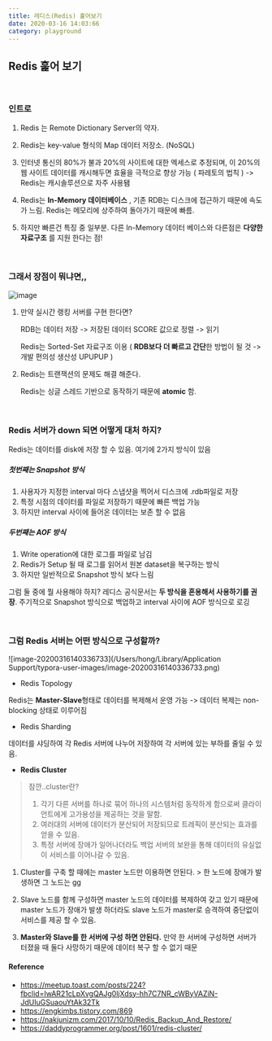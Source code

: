 ```yaml
---
title: 레디스(Redis) 훑어보기
date: 2020-03-16 14:03:66
category: playground
---
```


## Redis 훑어 보기

<br/>

### 인트로

1. Redis 는 Remote Dictionary Server의 약자.
2. Redis는 key-value 형식의 Map 데이터 저장소. (NoSQL)

3. 인터넷 통신의 80%가 불과 20%의 사이트에 대한 엑세스로 추정되며, 이  20%의 웹 사이트 데이터를 캐시해두면 효율을 극적으로 향상 가능 ( 파레토의 법칙 ) -> Redis는 캐시솔루션으로 자주 사용됌

4. Redis는 **In-Memory 데이터베이스** , 기존 RDB는 디스크에 접근하기 때문에 속도가 느림.  Redis는 메모리에 상주하여 돌아가기 때문에 빠름.
5. 하지만 빠른건 특징 중 일부분. 다른 In-Memory 데이터 베이스와 다른점은 **다양한 자료구조** 를 지원 한다는 점!

<br/>

### 그래서 장점이 뭐냐면,,

![image](https://user-images.githubusercontent.com/39187116/76722704-23ad6200-6788-11ea-8cb5-ae14d1bb1899.png)

1. 만약 실시간 랭킹 서버를 구현 한다면?

   RDB는 데이터 저장 -> 저장된 데이터 SCORE 값으로 정렬 -> 읽기

   Redis는 Sorted-Set 자료구조 이용 ( **RDB보다 더 빠르고 간단**한 방법이 될 것 -> 개발 편의성 생산성 UPUPUP )

2. Redis는 트랜잭션의 문제도 해결 해준다.

    Redis는 싱글 스레드 기반으로 동작하기 때문에 **atomic** 함. 

<br/>

### Redis 서버가 down 되면 어떻게 대처 하지?

Redis는 데이터를 disk에 저장 할 수 있음. 여기에 2가지 방식이 있음

##### 첫번째는 Snapshot 방식

1. 사용자가 지정한 interval 마다 스냅샷을 찍어서 디스크에 .rdb파일로 저장
2. 특정 시점의 데이터를 파일로 저장하기 때문에 빠른 백업 가능
3. 하지만 interval 사이에 들어온 데이터는 보존 할 수 없음

##### 두번째는 AOF 방식

1. Write operation에 대한 로그를 파일로 남김
2. Redis가 Setup 될 때 로그를 읽어서 원본 dataset을 복구하는 방식
3. 하지만 일반적으로 Snapshot 방식 보다 느림

그럼 둘 중에 뭘 사용해야 하지? 레디스 공식문서는 **두 방식을 혼용해서 사용하기를 권장**. 주기적으로 Snapshot 방식으로 백업하고 interval 사이에 AOF 방식으로 로깅

<br/>

### 그럼 Redis 서버는 어떤 방식으로 구성할까?

![image-20200316140336733](/Users/hong/Library/Application Support/typora-user-images/image-20200316140336733.png)

- Redis Topology

Redis는 **Master-Slave**형태로 데이터를 복제해서 운영 가능 -> 데이터 복제는 non-blocking 상태로 이루어짐

- Redis Sharding

데이터를 샤딩하여 각 Redis 서버에 나누어 저장하여 각 서버에 있는 부하를 줄일 수 있음.

- **Redis Cluster**

>잠깐..cluster란?
>
>1. 각기 다른 서버를 하나로 묶어 하나의 시스템처럼 동작하게 함으로써 클라이언트에게 고가용성을 제공하는 것을 말함.
>2. 여러대의 서버에 데이터가 분산되어 저장되므로 트레픽이 분산되는 효과를 얻을 수 있음.
>3. 특정 서버에 장애가 일어나더라도 백업 서버의 보완을 통해 데이터의 유실없이 서비스를 이어나갈 수 있음.

1. Cluster를 구축 할 때에는 master 노드만 이용하면 안된다. > 한 노드에 장애가 발생하면 그 노드는 gg

2. Slave 노드를 함께 구성하면 master 노드의 데이터를 복제하여 갖고 있기 때문에 master 노드가 장애가 발생 하더라도 slave 노드가 master로 승격하여 중단없이 서비스를 제공 할 수 있음.

3. **Master와 Slave를 한 서버에 구성 하면 안된다.** 만약 한 서버에 구성하면 서버가 터졌을 때 둘다 사망하기 때문에 데이터 복구 할 수 없기 때문





#### Reference

- https://meetup.toast.com/posts/224?fbclid=IwAR21cLpXvgQAJg0ljXdsy-hh7C7NR_cWByVAZiN-JdUIuGSuaouYtAk32Tk
- https://engkimbs.tistory.com/869
- https://nakjunizm.com/2017/10/10/Redis_Backup_And_Restore/
- https://daddyprogrammer.org/post/1601/redis-cluster/
